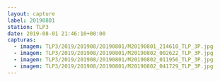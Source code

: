 ```yaml
---
layout: capture
label: 20190801
station: TLP3
date: 2019-08-01 21:46:10+00:00
capturas:
  - imagem: TLP3/2019/201908/20190801/M20190801_214610_TLP_3P.jpg
  - imagem: TLP3/2019/201908/20190801/M20190802_002622_TLP_3P.jpg
  - imagem: TLP3/2019/201908/20190801/M20190802_011956_TLP_3P.jpg
  - imagem: TLP3/2019/201908/20190801/M20190802_041729_TLP_3P.jpg
---
```

